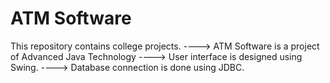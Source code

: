 # ATM Software
This repository contains college projects.
---->   ATM Software is a project of Advanced Java Technology
---->   User interface is designed using Swing.
---->   Database connection is done using JDBC.

